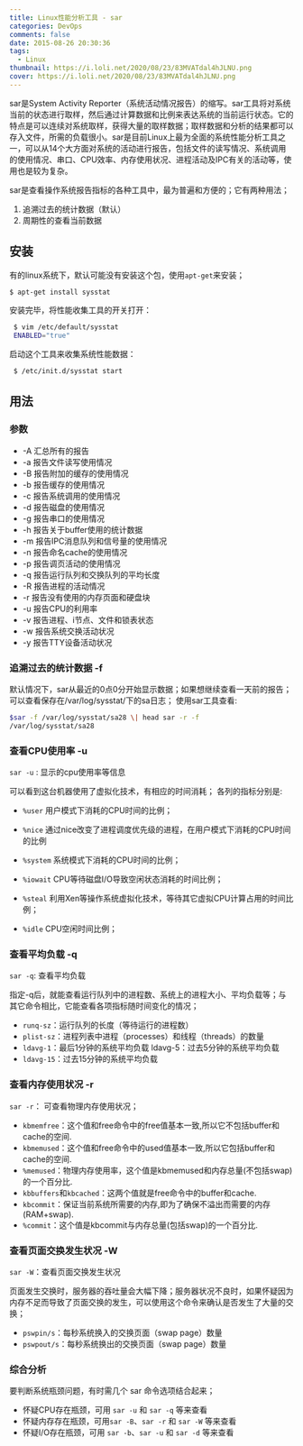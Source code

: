 ```yaml
---
title: Linux性能分析工具 - sar
categories: DevOps
comments: false
date: 2015-08-26 20:30:36
tags:
  - Linux
thumbnail: https://i.loli.net/2020/08/23/83MVATdal4hJLNU.png
cover: https://i.loli.net/2020/08/23/83MVATdal4hJLNU.png
---
```




sar是System Activity Reporter（系统活动情况报告）的缩写。sar工具将对系统当前的状态进行取样，然后通过计算数据和比例来表达系统的当前运行状态。它的特点是可以连续对系统取样，获得大量的取样数据；取样数据和分析的结果都可以存入文件，所需的负载很小。sar是目前Linux上最为全面的系统性能分析工具之一，可以从14个大方面对系统的活动进行报告，包括文件的读写情况、系统调用的使用情况、串口、CPU效率、内存使用状况、进程活动及IPC有关的活动等，使用也是较为复杂。

sar是查看操作系统报告指标的各种工具中，最为普遍和方便的；它有两种用法；

1. 追溯过去的统计数据（默认）
2. 周期性的查看当前数据

<!--more-->

## 安装

有的linux系统下，默认可能没有安装这个包，使用`apt-get`来安装；

```bash
$ apt-get install sysstat
```

安装完毕，将性能收集工具的开关打开：

```bash
 $ vim /etc/default/sysstat
 ENABLED="true"
```

启动这个工具来收集系统性能数据：

```bash
 $ /etc/init.d/sysstat start
```



## 用法

### 参数

- -A 汇总所有的报告
- -a 报告文件读写使用情况
- -B 报告附加的缓存的使用情况
- -b 报告缓存的使用情况
- -c 报告系统调用的使用情况
- -d 报告磁盘的使用情况
- -g 报告串口的使用情况
- -h 报告关于buffer使用的统计数据
- -m 报告IPC消息队列和信号量的使用情况
- -n 报告命名cache的使用情况
- -p 报告调页活动的使用情况
- -q 报告运行队列和交换队列的平均长度
- -R 报告进程的活动情况
- -r 报告没有使用的内存页面和硬盘块
- -u 报告CPU的利用率
- -v 报告进程、i节点、文件和锁表状态
- -w 报告系统交换活动状况
- -y 报告TTY设备活动状况

### 追溯过去的统计数据 -f

默认情况下，sar从最近的0点0分开始显示数据；如果想继续查看一天前的报告；可以查看保存在/var/log/sysstat/下的sa日志； 使用sar工具查看:

```bash
$sar -f /var/log/sysstat/sa28 \| head sar -r -f
/var/log/sysstat/sa28
```





### 查看CPU使用率 -u

`sar -u` : 显示的cpu使用率等信息



可以看到这台机器使用了虚拟化技术，有相应的时间消耗； 各列的指标分别是:

- `%user` 用户模式下消耗的CPU时间的比例；

- `%nice` 通过nice改变了进程调度优先级的进程，在用户模式下消耗的CPU时间的比例

- `%system` 系统模式下消耗的CPU时间的比例；

- `%iowait` CPU等待磁盘I/O导致空闲状态消耗的时间比例；

- `%steal` 利用Xen等操作系统虚拟化技术，等待其它虚拟CPU计算占用的时间比例；

- `%idle` CPU空闲时间比例；


### 查看平均负载 -q

`sar -q`: 查看平均负载

指定-q后，就能查看运行队列中的进程数、系统上的进程大小、平均负载等；与其它命令相比，它能查看各项指标随时间变化的情况；

- `runq-sz`：运行队列的长度（等待运行的进程数）
- `plist-sz`：进程列表中进程（processes）和线程（threads）的数量
- `ldavg-1`：最后1分钟的系统平均负载 ldavg-5：过去5分钟的系统平均负载
- `ldavg-15`：过去15分钟的系统平均负载





### 查看内存使用状况 -r

`sar -r`： 可查看物理内存使用状况；



- `kbmemfree`：这个值和free命令中的free值基本一致,所以它不包括buffer和cache的空间.
- `kbmemused`：这个值和free命令中的used值基本一致,所以它包括buffer和cache的空间.
- `%memused`：物理内存使用率，这个值是kbmemused和内存总量(不包括swap)的一个百分比.
- `kbbuffers`和`kbcached`：这两个值就是free命令中的buffer和cache.
- `kbcommit`：保证当前系统所需要的内存,即为了确保不溢出而需要的内存(RAM+swap).
- `%commit`：这个值是kbcommit与内存总量(包括swap)的一个百分比.



### 查看页面交换发生状况 -W

`sar -W`：查看页面交换发生状况

页面发生交换时，服务器的吞吐量会大幅下降；服务器状况不良时，如果怀疑因为内存不足而导致了页面交换的发生，可以使用这个命令来确认是否发生了大量的交换；



- `pswpin/s`：每秒系统换入的交换页面（swap page）数量
- `pswpout/s`：每秒系统换出的交换页面（swap page）数量



### 综合分析

要判断系统瓶颈问题，有时需几个 sar 命令选项结合起来；

- 怀疑CPU存在瓶颈，可用 `sar -u` 和 `sar -q` 等来查看
- 怀疑内存存在瓶颈，可用`sar -B`、`sar -r` 和 `sar -W` 等来查看
- 怀疑I/O存在瓶颈，可用 `sar -b`、`sar -u` 和 `sar -d` 等来查看



